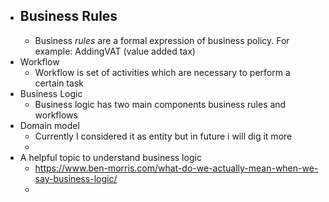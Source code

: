- ## Business Rules
	- Business *rules* are a formal expression of business policy. For example: AddingVAT (value added tax)
- Workflow
	- Workflow is set of activities which are necessary to perform a certain task
- Business Logic
	- Business logic has two main components business rules and workflows
- Domain model
	- Currently I considered it as entity but in future i will dig it more
	-
- A helpful topic to understand business logic
	- https://www.ben-morris.com/what-do-we-actually-mean-when-we-say-business-logic/
	-